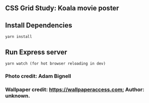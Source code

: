 ## CSS Grid Study: Koala movie poster

## Install Dependencies
```
yarn install
```

## Run Express server
```
yarn watch (for hot browser reloading in dev)
```

### Photo credit: Adam Bignell
### Wallpaper credit: https://wallpaperaccess.com; Author: unknown.